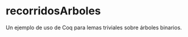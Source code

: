 recorridosArboles
=================

Un ejemplo de uso de Coq para lemas triviales sobre árboles binarios.
